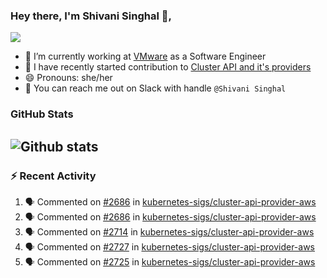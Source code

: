 ### Hey there, I'm Shivani Singhal 👋, 
![](https://komarev.com/ghpvc/?username=shivi28&color=green)

- 🔭 I’m currently working at [VMware](https://tanzu.vmware.com/) as a Software Engineer
- 👯 I have recently started contribution to [Cluster API and it's providers](https://github.com/kubernetes-sigs/cluster-api)
- 😄 Pronouns: she/her
- 💞️ You can reach me out on Slack with handle `@Shivani Singhal` 


### GitHub Stats

![Github stats](https://github-readme-stats.vercel.app/api?username=shivi28&count_private=true&show_icons=true&theme=dark&include_all_commits=true)
---

### :zap: Recent Activity

<!--START_SECTION:activity-->
1. 🗣 Commented on [#2686](https://github.com/kubernetes-sigs/cluster-api-provider-aws/issues/2686) in [kubernetes-sigs/cluster-api-provider-aws](https://github.com/kubernetes-sigs/cluster-api-provider-aws)
2. 🗣 Commented on [#2686](https://github.com/kubernetes-sigs/cluster-api-provider-aws/issues/2686) in [kubernetes-sigs/cluster-api-provider-aws](https://github.com/kubernetes-sigs/cluster-api-provider-aws)
3. 🗣 Commented on [#2714](https://github.com/kubernetes-sigs/cluster-api-provider-aws/issues/2714) in [kubernetes-sigs/cluster-api-provider-aws](https://github.com/kubernetes-sigs/cluster-api-provider-aws)
4. 🗣 Commented on [#2727](https://github.com/kubernetes-sigs/cluster-api-provider-aws/issues/2727) in [kubernetes-sigs/cluster-api-provider-aws](https://github.com/kubernetes-sigs/cluster-api-provider-aws)
5. 🗣 Commented on [#2725](https://github.com/kubernetes-sigs/cluster-api-provider-aws/issues/2725) in [kubernetes-sigs/cluster-api-provider-aws](https://github.com/kubernetes-sigs/cluster-api-provider-aws)
<!--END_SECTION:activity-->

